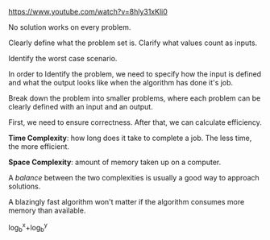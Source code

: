 https://www.youtube.com/watch?v=8hly31xKli0

No solution works on every problem.

Clearly define what the problem set is.
Clarify what values count as inputs.

Identify the worst case scenario.

In order to Identify the problem, we need to specify how the input is defined and what the output looks like when the algorithm has done it's job.

Break down the problem into smaller problems, where each problem can be clearly defined with an input and an output.

First, we need to ensure correctness. 
After that, we can calculate efficiency.

**Time Complexity**: how long does it take to complete a job. 
The less time, the more efficient.

**Space Complexity**: amount of memory taken up on a computer. 

A *balance* between the two complexities is usually a good way to approach solutions.

A blazingly fast algorithm won't matter if the algorithm consumes more memory than available.


log<sub>b</sub><sup>x</sup>+log<sub>b</sub><sup>y</sup>


